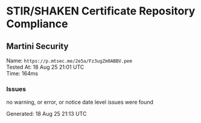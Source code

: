 # STIR/SHAKEN Certificate Repository Compliance

## Martini Security

Name: `https://p.mtsec.me/2e5a/Fz3ugZm0ABBV.pem`\
Tested At: 18 Aug 25 21:01 UTC\
Time: 164ms

### Issues

no warning, or error, or notice date level issues were found

Generated: 18 Aug 25 21:13 UTC